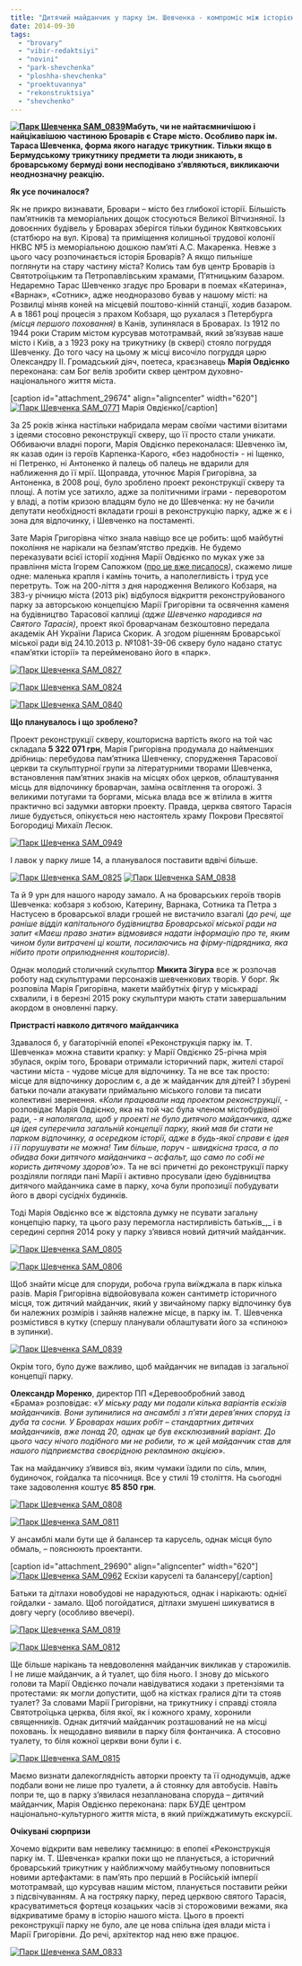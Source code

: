 ```yaml
---
title: "Дитячий майданчик у парку ім. Шевченка - компроміс між історією та вимогами сучасності"
date: 2014-09-30
tags: 
  - "brovary"
  - "vibir-redaktsiyi"
  - "novini"
  - "park-shevchenka"
  - "ploshha-shevchenka"
  - "proektuvannya"
  - "rekonstruktsiya"
  - "shevchenko"
---
```


**[![Парк Шевченка SAM_0839](https://mpz.brovary.org/wp-content/uploads/2014/09/Park-SHevchenka-SAM_0839.jpg)](https://mpz.brovary.org/wp-content/uploads/2014/09/Park-SHevchenka-SAM_0839.jpg)Мабуть, чи не найтаємничішою і найцікавішою частиною Броварів є Старе місто. Особливо парк ім. Тараса Шевченка, форма якого нагадує трикутник. Тільки якщо в Бермудському трикутнику предмети та люди зникають, в броварському бермуді вони несподівано з’являються, викликаючи неоднозначну реакцію.**

**Як усе починалося?**

Як не прикро визнавати, Бровари – місто без глибокої історії. Більшість пам’ятників та меморіальних дощок стосуються Великої Вітчизняної. Із довоєнних будівель у Броварах зберігся тільки будинок Квятковських (статбюро на вул. Кірова) та приміщення колишньої трудової колонії НКВС №5 із меморіальною дошкою пам’яті А.С. Макаренка. Невже з цього часу розпочинається історія Броварів? А якщо пильніше поглянути на стару частину міста? Колись там був центр Броварів із Святотроїцьким та Петропавлівським храмами, П’ятницьким базаром. Недаремно Тарас Шевченко згадує про Бровари в поемах «Катерина», «Варнак», «Сотник», адже неодноразово бував у нашому місті: на Розвилці міняв коней на місцевій поштово-кінній станції, ходив базаром. А в 1861 році процесія з прахом Кобзаря, що рухалася з Петербурга _(_місця першого поховання_)_ в Канів, зупинялася в Броварах. Із 1912 по 1944 роки Старим містом курсував мототрамвай, який зв’язував наше місто і Київ, а з 1923 року на трикутнику (в сквері) стояло погруддя Шевченку. До того часу на цьому ж місці височіло погруддя царю Олександру ІІ. Громадський діяч, поетеса, краєзнавець **Марія Овдієнко** переконана: сам Бог велів зробити сквер центром духовно-національного життя міста.

\[caption id="attachment\_29674" align="aligncenter" width="620"\][![Парк Шевченка SAM_0771](https://mpz.brovary.org/wp-content/uploads/2014/09/Park-SHevchenka-SAM_0771.jpg)](https://mpz.brovary.org/wp-content/uploads/2014/09/Park-SHevchenka-SAM_0771.jpg) Марія Овдієнко\[/caption\]

За 25 років жінка настільки набридала мерам своїми частими візитами з ідеями стосовно реконструкції скверу, що її просто стали уникати. Оббиваючи владні пороги, Марія Овдієнко переконалася: Шевченко їм, як казав один із героїв Карпенка-Карого, «без надобності» - ні Іщенко, ні Петренко, ні Антоненко й палець об палець не вдарили для наближення до її мрії. Щоправда, уточнює Марія Григорівна, за Антоненка, в 2008 році, було зроблено проект реконструкції скверу та площі. А потім усе затихло, адже за політичними іграми - переворотом у владі, а потім кризою владцям було не до Шевченка: ну не бачили депутати необхідності вкладати гроші в реконструкцію парку, адже ж є і зона для відпочинку, і Шевченко на постаменті.

Зате Марія Григорівна чітко знала навіщо все це робить: щоб майбутні покоління не нарікали на безпам’ятство предків. Не будемо переказувати всієї історії ходіння Марії Овдієнко по муках уже за правління міста Ігорем Сапожком ([про це вже писалося](https://mpz.brovary.org/rekonstruktsiya-skveru-imeni-tarasa-shevchenka-peredistoriya-kontseptsiya-ta-ninishniy-stan/)_)_, скажемо лише одне: маленька крапля і камінь точить, а наполегливість і труд усе перетруть. Тож на 200-ліття з дня народження Великого Кобзаря, на 383-у річницю міста (2013 рік) відбулося відкриття реконструйованого парку за авторською концепцією Марії Григорівни та освячення каменя на будівництво Тарасової каплиці _(_адже Шевченко народився на Святого Тарасія_)_, проект якої броварчанам безкоштовно передала академік АН України Лариса Скорик. А згодом рішенням Броварської міської ради від 24.10.2013 р. №1081-39-06 скверу було надано статус «пам’ятки історії» та перейменовано його в «парк».

[![Парк Шевченка SAM_0827](https://mpz.brovary.org/wp-content/uploads/2014/09/Park-SHevchenka-SAM_0827.jpg)](https://mpz.brovary.org/wp-content/uploads/2014/09/Park-SHevchenka-SAM_0827.jpg)

[![Парк Шевченка SAM_0824](https://mpz.brovary.org/wp-content/uploads/2014/09/Park-SHevchenka-SAM_0824.jpg)](https://mpz.brovary.org/wp-content/uploads/2014/09/Park-SHevchenka-SAM_0824.jpg)

[![Парк Шевченка SAM_0840](https://mpz.brovary.org/wp-content/uploads/2014/09/Park-SHevchenka-SAM_0840.jpg)](https://mpz.brovary.org/wp-content/uploads/2014/09/Park-SHevchenka-SAM_0840.jpg)

**Що планувалось і що зроблено?**

Проект реконструкції скверу, кошторисна вартість якого на той час складала **5 322 071 грн**, Марія Григорівна продумала до найменших дрібниць: перебудова пам’ятника Шевченку, спорудження Тарасової церкви та скульптурної групи за літературними творами Шевченка, встановлення пам’ятних знаків на місцях обох церков, облаштування місць для відпочинку броварчан, заміна освітлення та огорожі. З великими потугами та боргами, міська влада все ж втілила в життя практично всі задумки авторки проекту. Правда, церква святого Тарасія лише будується, опікується нею настоятель храму Покрови Пресвятої Богородиці Михаїл Лесюк.

[![Парк Шевченка SAM_0949](https://mpz.brovary.org/wp-content/uploads/2014/09/Park-SHevchenka-SAM_0949.jpg)](https://mpz.brovary.org/wp-content/uploads/2014/09/Park-SHevchenka-SAM_0949.jpg)

І лавок у парку лише 14, а планувалося поставити вдвічі більше.

[![Парк Шевченка SAM_0825](https://mpz.brovary.org/wp-content/uploads/2014/09/Park-SHevchenka-SAM_0825.jpg)](https://mpz.brovary.org/wp-content/uploads/2014/09/Park-SHevchenka-SAM_0825.jpg) [![Парк Шевченка SAM_0838](https://mpz.brovary.org/wp-content/uploads/2014/09/Park-SHevchenka-SAM_0838.jpg)](https://mpz.brovary.org/wp-content/uploads/2014/09/Park-SHevchenka-SAM_0838.jpg)

Та й 9 урн для нашого народу замало. А на броварських героїв творів Шевченка: кобзаря з кобзою, Катерину, Варнака, Сотника та Петра з Настусею в броварської влади грошей не вистачило взагалі (_до речі, ще раніше відділ капітального будівництва Броварської міської ради на запит «Маєш право знати» відмовився надати інформацію про те, яким чином були витрачені ці кошти, посилаючись на фірму-підрядника, яка нібито проти оприлюднення кошторисів)._

Однак молодий столичний скульптор **Микита Зігура** все ж розпочав роботу над скульптурами персонажів шевченкових творів. У борг. Як розповіла Марія Григорівна, макети майбутніх фігур у міськраді схвалили, і в березні 2015 року скульптури мають стати завершальним акордом в оновленні парку.

**Пристрасті навколо дитячого майданчика**

Здавалося б, у багаторічній епопеї «Реконструкція парку ім. Т. Шевченка» можна ставити крапку: у Марії Овдієнко 25-річна мрія збулася, окрім того, Бровари отримали історичний парк, жителі старої частини міста - чудове місце для відпочинку. Та не все так просто: місце для відпочинку дорослим є, а де ж майданчик для дітей? І збурені батьки почали атакувати приймальню міського голови та писати колективні звернення. «_Коли працювали над проектом реконструкції_, - розповідає Марія Овдієнко, яка на той час була членом містобудівної ради, - _я наполягала, щоб у проекті не було дитячого майданчика, адже ця ідея суперечила загальній концепції парку, який мав би стати не парком відпочинку, а осередком історії, адже в будь-якої справи є ідея і її порушувати не можна! Тим більше, поруч - швидкісна траса, а по обидва боки дитячого майданчика – асфальт, що само по собі не користь дитячому здоров’ю_». Та не всі причетні до реконструкції парку розділяли погляди пані Марії і активно просували ідею будівництва дитячого майданчика саме в парку, хоча були пропозиції побудувати його в дворі сусідніх будинків.

Тоді Марія Овдієнко все ж відстояла думку не псувати загальну концепцію парку, та цього разу перемогла настирливість батьків_,_ і в середині серпня 2014 року у парку з’явився новий дитячий майданчик.

[![Парк Шевченка SAM_0805](https://mpz.brovary.org/wp-content/uploads/2014/09/Park-SHevchenka-SAM_0805.jpg)](https://mpz.brovary.org/wp-content/uploads/2014/09/Park-SHevchenka-SAM_0805.jpg)

[![Парк Шевченка SAM_0806](https://mpz.brovary.org/wp-content/uploads/2014/09/Park-SHevchenka-SAM_0806.jpg)](https://mpz.brovary.org/wp-content/uploads/2014/09/Park-SHevchenka-SAM_0806.jpg)

Щоб знайти місце для споруди, робоча група виїжджала в парк кілька разів. Марія Григорівна відвойовувала кожен сантиметр історичного місця, тож дитячий майданчик, який у звичайному парку відпочинку був би належних розмірів і зайняв належне місце, в парку ім. Т. Шевченка розмістився в кутку (спершу планували облаштувати його за «спиною» в зупинки).

[![Парк Шевченка SAM_0839](https://mpz.brovary.org/wp-content/uploads/2014/09/Park-SHevchenka-SAM_0839.jpg)](https://mpz.brovary.org/wp-content/uploads/2014/09/Park-SHevchenka-SAM_0839.jpg)

Окрім того, було дуже важливо, щоб майданчик не випадав із загальної концепції парку.

**Олександр Моренко**, директор ПП «Деревообробний завод «Брама» розповідає: «_У міську раду ми подали кілька варіантів ескізів майданчиків. Вони зупинилися на ансамблі з п’яти дерев’яних споруд із дуба та сосни. У Броварах наших робіт – стандартних дитячих майданчиків, вже понад 20, однак це був ексклюзивний варіант. До цього часу нічого подібного ми не робили, то ж цей майданчик став для нашого підприємства своєрідною рекламною акцією_».

Так на майданчику з’явився віз, яким чумаки їздили по сіль, млин, будиночок, гойдалка та пісочниця. Все у стилі 19 століття. На сьогодні таке задоволення коштує **85 850** **грн**.

[![Парк Шевченка SAM_0808](https://mpz.brovary.org/wp-content/uploads/2014/09/Park-SHevchenka-SAM_0808.jpg)](https://mpz.brovary.org/wp-content/uploads/2014/09/Park-SHevchenka-SAM_0808.jpg)

[![Парк Шевченка SAM_0811](https://mpz.brovary.org/wp-content/uploads/2014/09/Park-SHevchenka-SAM_0811.jpg)](https://mpz.brovary.org/wp-content/uploads/2014/09/Park-SHevchenka-SAM_0811.jpg)

У ансамблі мали бути ще й балансер та карусель, однак місця було обмаль, – пояснюють проектанти.

\[caption id="attachment\_29690" align="aligncenter" width="620"\][![Парк Шевченка SAM_0962](https://mpz.brovary.org/wp-content/uploads/2014/09/Park-SHevchenka-SAM_0962.jpg)](https://mpz.brovary.org/wp-content/uploads/2014/09/Park-SHevchenka-SAM_0962.jpg) Ескізи каруселі та балансеру\[/caption\]

Батьки та дітлахи новобудові не нарадуються, однак і нарікають: однієї гойдалки - замало. Щоб погойдатися, дітлахи змушені шикуватися в довгу чергу (особливо ввечері).

[![Парк Шевченка SAM_0819](https://mpz.brovary.org/wp-content/uploads/2014/09/Park-SHevchenka-SAM_0819.jpg)](https://mpz.brovary.org/wp-content/uploads/2014/09/Park-SHevchenka-SAM_0819.jpg)

[![Парк Шевченка SAM_0812](https://mpz.brovary.org/wp-content/uploads/2014/09/Park-SHevchenka-SAM_0812.jpg)](https://mpz.brovary.org/wp-content/uploads/2014/09/Park-SHevchenka-SAM_0812.jpg)

Ще більше нарікань та невдоволення майданчик викликав у старожилів. І не лише майданчик, а й туалет, що біля нього. І знову до міського голови та Марії Овдієнко почали навідуватися ходаки з претензіями та протестами: як могли допустити, щоб на кістках гралися діти та стояв туалет? За словами Марії Григорівни, на трикутнику і справді стояла Святотроїцька церква, біля якої, як і кожного храму, хоронили священників. Однак дитячий майданчик розташований не на місці поховань. Їх нещодавно виявили в парку біля фонтанчика. А стосовно туалету, то біля кожної церкви вони були і є.

[![Парк Шевченка SAM_0815](https://mpz.brovary.org/wp-content/uploads/2014/09/Park-SHevchenka-SAM_0815.jpg)](https://mpz.brovary.org/wp-content/uploads/2014/09/Park-SHevchenka-SAM_0815.jpg)

Маємо визнати далекоглядність авторки проекту та її однодумців, адже подбали вони не лише про туалети, а й стоянку для автобусів. Навіть попри те, що в парку з’явилася незапланована споруда – дитячий майданчик, Марія Овдієнко переконана: парк БУДЕ центром національно-культурного життя міста, в який приїжджатимуть екскурсії.

**Очікувані сюрпризи**

Хочемо відкрити вам невелику таємницю: в епопеї «Реконструкція парку ім. Т. Шевченка» крапки поки що не планується, а історичний броварський трикутник у найближчому майбутньому поповниться новими артефактами: в пам’ять про перший в Російській імперії мототрамвай, що курсував нашим містом, планується поставити рейки з підсвічуванням. А на гостряку парку, перед церквою святого Тарасія, красуватиметься фортеця козацьких часів зі сторожовими вежами, яка відкриватиме браму в історію нашого міста. Цього в проекті реконструкції парку не було, але це нова спільна ідея влади міста і Марії Григорівни. До речі, архітектор над нею вже працює.

[![Парк Шевченка SAM_0833](https://mpz.brovary.org/wp-content/uploads/2014/09/Park-SHevchenka-SAM_0833.jpg)](https://mpz.brovary.org/wp-content/uploads/2014/09/Park-SHevchenka-SAM_0833.jpg)
